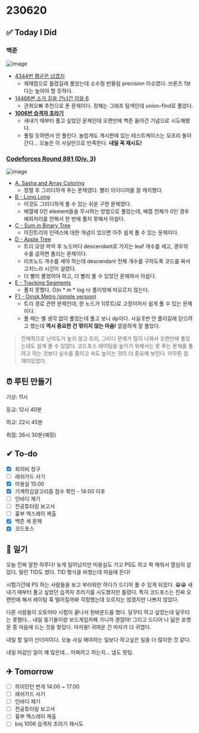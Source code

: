 # 230620

## ✅ Today I Did

### 백준

![image](https://github.com/yjinpark1221/Today-I-Did/assets/67498785/e1b9caf4-e918-4df3-87a1-a3beafa2faad)

- [4344번 평균은 넘겠지](https://www.acmicpc.net/problem/4344)
    - 재채점으로 틀렸길래 풀었는데 소수점 반올림 precision 이슈였다. 브론즈 1보다는 높아야 할 듯하다.
- [14466번 소가 길을 건너간 이유 6](https://www.acmicpc.net/problem/14466)
    - 관희오빠 추천으로 푼 문제이다. 정해는 그래프 탐색인데 union-find로 풀었다.
- [**1006번 습격자 초라기**](https://www.acmicpc.net/problem/1006)
    - 새내기 때부터 풀고 싶었던 문제인데 오랜만에 백준 들어간 기념으로 시도해봤다.
    - 풀릴 듯하면서 안 풀린다. 놀랍게도 게시판에 있는 테스트케이스는 모조리 돌아간다… 오늘은 이 사실만으로 만족한다. **내일 꼭 재시도!**

### **[Codeforces Round 881 (Div. 3)](https://codeforces.com/contest/1843)**

![image](https://github.com/yjinpark1221/Today-I-Did/assets/67498785/8cbaea6d-fe7b-459c-8bdc-42c8a035c4d0)

- [A. Sasha and Array Coloring](https://codeforces.com/contest/1843/problem/A)
    - 정렬 후 그리디하게 푸는 문제였다. 빨리 아이디어를 잘 캐치했다.
- [B - Long Long](https://codeforces.com/contest/1843/problem/B)
    - 이것도 그리디하게 풀 수 있는 쉬운 구현 문제였다.
    - 배열에 0인 element들을 무시하는 방법으로 풀었는데, 배열 전체가 0인 경우 예외처리를 안해서 한 번에 풀지 못해서 아쉽다.
- [C - Sum in Binary Tree](https://codeforces.com/contest/1843/problem/C)
    - 이진트리의 인덱스에 대한 개념이 있으면 아주 쉽게 풀 수 있는 문제이다.
- [D - Apple Tree](https://codeforces.com/contest/1843/problem/D)
    - 트리 모양 파악 후 노드마다 descendant로 가지는 leaf 개수를 세고, 경우의 수를 곱하면 풀리는 문제이다.
    - 리프노드 개수를 세야 하는데 descendant 전체 개수를 구하도록 코드를 짜서 고치느라 시간이 걸렸다.
    - 더 빨리 풀었어야 하고, 더 빨리 풀 수 있었던 문제여서 아쉽다.
- [E - Tracking Segments](https://codeforces.com/contest/1843/problem/E)
    - 풀지 못했다. O(n * m * log n) 풀이밖에 떠오르지 않는다.
- [F1 - Omsk Metro (simple version)](https://codeforces.com/contest/1843/problem/F1)
    - 트리 경로 관련 문제인데, 한 노드가 1(루트)로 고정이어서 쉽게 풀 수 있는 문제이다.
    - 풀 때는 별 생각 없이 풀었는데 풀고 보니 dp이다. 사실 E번 안 풀리길래 닫으려고 했는데 **역시 중요한 건 꺾이지 않는 마음!** 깔끔하게 잘 풀었다.

> 전체적으로 난이도가 높지 않고 트리, 그리디 문제가 많이 나와서 오랜만에 풀었는데도 쉽게 풀 수 있었다. 코드포스 레이팅을 높이기 위해서는 못 푸는 문제를 풀려고 하는 것보다 실수를 줄이고 속도 높이는 것이 더 중요해 보인다. 아무튼 참 재미있었다.
> 

## ⏰ 루틴 만들기

기상: 11시

등교: 12시 40분

하교: 22시 45분

취침: 26시 30분(예정)

## ✔ To-do

- [x]  회의비 청구
- [ ]  래쉬가드 사기
- [x]  미용실 15:00
- [x]  기계학습알고리즘 점수 확인 - 14:00 이후
- [ ]  인바디 재기
- [ ]  전공튜터링 보고서
- [ ]  흉부 엑스레이 제출
- [x]  백준 세 문제
- [x]  코드포스

## 💭 일기

오늘 진짜 알찬 하루다! 늦게 일어났지만 미용실도 가고 PS도 하고 꽉 채워서 열심히 살았다. 밀린 TID도 썼다. TID 형식을 바꿨는데 마음에 든다!

시험기간에 PS 하는 사람들을 보고 부러워만 하다가 드디어 풀 수 있게 되었다. 😁😁 새내기 때부터 풀고 싶었던 습격자 초라기를 시도했지만 틀렸다. 특히 코드포스는 진짜 오랜만에 해서 레이팅 훅 떨어질까봐 걱정했는데 오르지는 않겠지만 나쁘지 않았다.

다른 사람들이 오토마타 시험이 끝나서 원바운드를 했다. 달무티 하고 싶었는데 달무티는 못했다… 내일 동기들이랑 보드게임카페 가니까 괜찮아! 그리고 드디어 나 닮은 포켓몬 중 마음에 드는 것을 찾았다. 마자용! 귀여운 건 마자가 더 귀엽다. 

내일 할 일이 산더미이다. 오늘 사실 해야하는 일보다 하고싶은 일을 더 많이한 것 같다. 

내일 마감인 일이 꽤 많은데… 어쩌려고 하는지… 낼도 팟팅.

## ✈ Tomorrow

- [ ]  하이민턴 번개 14:00 ~ 17:00
- [ ]  래쉬가드 사기
- [ ]  인바디 재기
- [ ]  전공튜터링 보고서
- [ ]  흉부 엑스레이 제출
- [ ]  boj 1006 습격자 초라기 재시도
